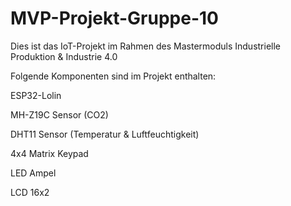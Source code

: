 # MVP-Projekt-Gruppe-10
Dies ist das IoT-Projekt im Rahmen des Mastermoduls Industrielle Produktion & Industrie 4.0

Folgende Komponenten sind im Projekt enthalten:

ESP32-Lolin

MH-Z19C Sensor (CO2)

DHT11 Sensor (Temperatur & Luftfeuchtigkeit)

4x4 Matrix Keypad

LED Ampel

LCD 16x2
